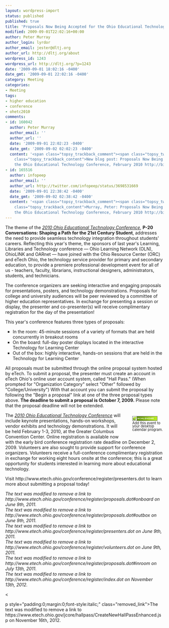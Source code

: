 ```yaml
---
layout: wordpress-import
status: published
published: true
title: 'Proposals Now Being Accepted for the Ohio Educational Technology Conference, February 2010'
modified: 2009-09-01T22:02:16+00:00
author: Peter Murray
author_login: lyrdor
author_email: jester@dltj.org
author_url: http://dltj.org/about
wordpress_id: 1243
wordpress_url: http://dltj.org/?p=1243
date: '2009-09-01 18:02:16 -0400'
date_gmt: '2009-09-01 22:02:16 -0400'
category: Meeting
categories:
- Meeting
tags:
- higher education
- conference
- ohetc2010
comments:
- id: 160042
  author: Peter Murray
  author_email: ''
  author_url: ''
  date: '2009-09-01 22:02:23 -0400'
  date_gmt: '2009-09-02 02:02:23 -0400'
  content: '<span class="topsy_trackback_comment"><span class="topsy_twitter_username"><span
    class="topsy_trackback_content">New blog post: Proposals Now Being Accepted for
    the Ohio Educational Technology Conference, February 2010 http://bit.ly/3F7RGB</span></span>'
- id: 165516
  author: infopeep
  author_email: ''
  author_url: http://twitter.com/infopeep/status/3698531669
  date: '2009-09-01 22:38:42 -0400'
  date_gmt: '2009-09-02 02:38:42 -0400'
  content: '<span class="topsy_trackback_comment"><span class="topsy_twitter_username"><span
    class="topsy_trackback_content">Murray, Peter: Proposals Now Being Accepted for
    the Ohio Educational Technology Conference, February 2010 http://bit.ly/2FFeH</span></span>'
---
```

<p>The theme of the <i><a href="http://web.archive.org/web/20091209224533/http://www.etech.ohio.gov:80/conference/" title="Ohio Educational Technology Conference homepage">2010 Ohio Educational Technology Conference</a></i>, <b>P-20 Conversations: Shaping a Path for the 21st Century Student</b>, addresses the need to provide seamless technology integration throughout students' careers. Reflecting this year's theme, the sponsors of last year's Learning, Libraries and Technology conference &mdash; Ohio Learning Network (OLN), OhioLINK and OARnet &mdash; have joined with the Ohio Resource Center (ORC) and eTech Ohio, the technology service provider for primary and secondary education, to provide a premiere professional development event for all of us - teachers, faculty, librarians, instructional designers, administrators, students, and technicians.</p>
<p>The conference organizers are seeking interactive and engaging proposals for presentations, posters, and technology demonstrations.  Proposals for college and university audiences will be peer reviewed by a committee of higher education representatives.  In exchange for presenting a session or display, the presenter and co-presenter(s) will receive complimentary registration for the day of the presentation!</p>
<p>This year's conference features three types of proposals:</p>
<ul type="square">
<li><span class="removed_link" title="http://www.etech.ohio.gov/conference/register/proposals.dot#inroom">In the room</span>: 45-minute sessions of a variety of formats that are held concurrently in breakout rooms</li>
<li><span class="removed_link" title="http://www.etech.ohio.gov/conference/register/proposals.dot#onboard">On the board</span>: full-day poster displays located in the interactive Technology for Learning Center</li>
<li><span class="removed_link" title="http://www.etech.ohio.gov/conference/register/proposals.dot#outbox">Out of the box</span>: highly interactive, hands-on sessions that are held in the Technology for Learning Center</li>
</ul>
<p>All proposals must be submitted through the online proposal system hosted by eTech.  To submit a proposal, the presenter must <span class="removed_link" title="https://www.etech.ohio.gov/jcore/hallpass/CreateNewHallPassEnhanced.jsp">create an account</span> in eTech Ohio's online user account system, called "Hall Pass."  (When prompted for "Organization Category" select "Other" followed by "College/University")  With that account you can submit the proposal by following the "Begin a proposal" link at one of the three proposal types above. <strong>The deadline to submit a proposal is October 7, 2009.</strong>  Please note that the proposal deadline will not be extended.</p>
<div style="padding: 1em 0pt 1.5em 3em; float: right; font-size: 80%; width: 100px; line-height: 95%;"><span class="removed_link" title="http://dltj.org/xhtml2vcal/xhtml2vcal.php/dltj/ohetc2010-proposal"><img src="/wp-content/uploads/2009/09/microformat_hcalendar.png" alt="hCalendar Encoded Microformat" style="border: medium none ; text-decoration: none;" width="80" height="15"/><br />Add this event to your desktop calendar program.</span></div>
<div class="vevent">The <i><a href="http://web.archive.org/web/20091209224533/http://www.etech.ohio.gov:80/conference/" title="Ohio Educational Technology Conference homepage" class="url">2010 <span class="summary">Ohio Educational Technology Conference</span></a></i> will include keynote presentations, hands-on workshops, vendor exhibits and technology demonstrations.  It will be held February <abbr style="border:none;text-decoration:none;" title="2010-02-01" class="dtstart">1</abbr>-<abbr style="border:none;text-decoration:none;" title="2010-02-04" class="dtend">3</abbr>, 2010, at the <span class="location">Greater Columbus Convention Center</span>. <span class="removed_link" title="http://www.etech.ohio.gov/conference/register/index.dot">Online registration</span> is available now with the early bird conference registration rate deadline on December 2, 2009.  <span class="removed_link" title="http://www.etech.ohio.gov/conference/register/volunteers.dot">Volunteers</span> are also sought to provide support for conference organizers.  Volunteers receive a full-conference complimentary registration in exchange for working eight hours onsite at the conference; this is a great opportunity for students interested in learning more about educational technology.</div>
<p>Visit <span class="removed_link" title="http://www.etech.ohio.gov/conference/register/presenters.dot">http://www.etech.ohio.gov/conference/register/presenters.dot</span> to learn more about submitting a proposal today!</p>
<p style="padding:0;margin:0;font-style:italic;" class="removed_link">The text was modified to remove a link to http://www.etech.ohio.gov/conference/register/proposals.dot#onboard on June 9th, 2011.</p>
<p style="padding:0;margin:0;font-style:italic;" class="removed_link">The text was modified to remove a link to http://www.etech.ohio.gov/conference/register/proposals.dot#outbox on June 9th, 2011.</p>
<p style="padding:0;margin:0;font-style:italic;" class="removed_link">The text was modified to remove a link to http://www.etech.ohio.gov/conference/register/presenters.dot on June 9th, 2011.</p>
<p style="padding:0;margin:0;font-style:italic;" class="removed_link">The text was modified to remove a link to http://www.etech.ohio.gov/conference/register/volunteers.dot on June 9th, 2011.</p>
<p style="padding:0;margin:0;font-style:italic;" class="removed_link">The text was modified to remove a link to http://www.etech.ohio.gov/conference/register/proposals.dot#inroom on July 13th, 2011.</p>
<p style="padding:0;margin:0;font-style:italic;" class="removed_link">The text was modified to remove a link to http://www.etech.ohio.gov/conference/register/index.dot on November 13th, 2012.</p>
<p><</p>
<p>p style="padding:0;margin:0;font-style:italic;" class="removed_link">The text was modified to remove a link to https://www.etech.ohio.gov/jcore/hallpass/CreateNewHallPassEnhanced.jsp on November 16th, 2012.</p>
